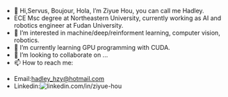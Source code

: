 - 👋 Hi,Servus, Boujour, Hola, I’m Ziyue Hou, you can call me Hadley.
- ECE Msc degree at Northeastern University, currently working as AI and robotics engineer at Fudan University.
- 👀 I’m interested in machine/deep/reinforment learning, computer vision, robotics.
- 🌱 I’m currently learning GPU programming with CUDA.
- 💞️ I’m looking to collaborate on ...
- 📫 How to reach me: 
* Email:hadley_hzy@hotmail.com
* Linkedin:![linkedin.com/in/ziyue-hou](https://www.linkedin.com/in/ziyue-hou)
<!---
hadleyhzy34/hadleyhzy34 is a ✨ special ✨ repository because its `README.md` (this file) appears on your GitHub profile.
You can click the Preview link to take a look at your changes.
--->
